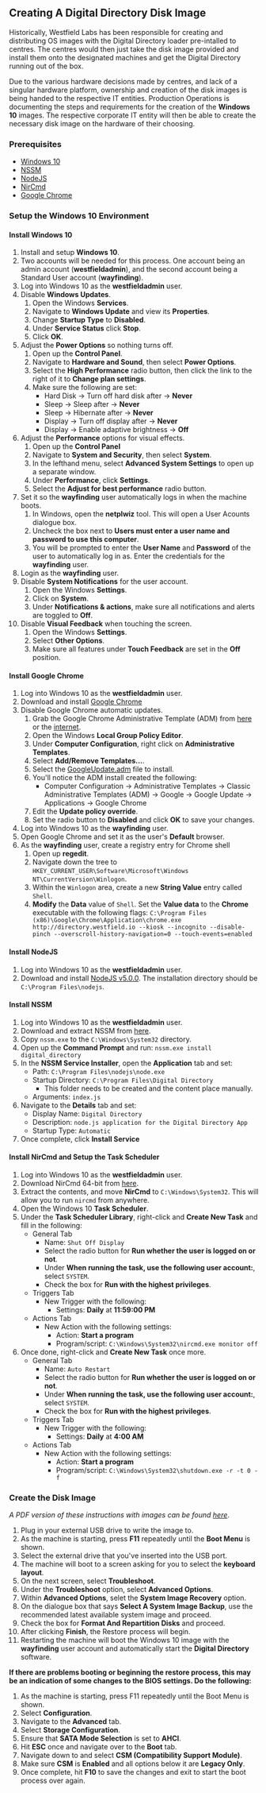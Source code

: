## Creating A Digital Directory Disk Image
Historically, Westfield Labs has been responsible for creating and distributing OS images with the Digital Directory loader pre-intalled to centres.  The centres would then just take the disk image provided and install them onto the designated machines and get the Digital Directory running out of the box.

Due to the various hardware decisions made by centres, and lack of a singular hardware platform, ownership and creation of the disk images is being handed to the respective IT entities.  Production Operations is documenting the steps and requirements for the creation of the **Windows 10** images. The respective corporate IT entity will then be able to create the necessary disk image on the hardware of their choosing.

### Prerequisites
- [Windows 10](https://www.microsoft.com/en-us/software-download/windows10ISO)
- [NSSM](https://nssm.cc/)
- [NodeJS](https://nodejs.org/en/download/)
- [NirCmd](http://www.nirsoft.net/utils/nircmd.html)
- [Google Chrome](https://www.google.com/chrome/)

### Setup the Windows 10 Environment
#### Install Windows 10
1. Install and setup **Windows 10**.
2. Two accounts will be needed for this process.  One account being an admin account (**westfieldadmin**), and the second account being a Standard User account (**wayfinding**).
3. Log into Windows 10 as the **westfieldadmin** user.
4. Disable **Windows Updates**.
    1. Open the Windows **Services**.
    2. Navigate to **Windows Update** and view its **Properties**.
    3. Change **Startup Type** to **Disabled**.
    4. Under **Service Status** click **Stop**.
    5. Click **OK**.
5. Adjust the **Power Options** so nothing turns off.
    1. Open up the **Control Panel**.
    2. Navigate to **Hardware and Sound**, then select **Power Options**.
    3. Select the **High Performance** radio button, then click the link to the right of it to **Change plan settings**.
    4. Make sure the following are set:
        * Hard Disk → Turn off hard disk after → **Never**
        * Sleep → Sleep after → **Never**
        * Sleep → Hibernate after → **Never**
        * Display → Turn off display after → **Never**
        * Display → Enable adaptive brightness  → **Off**
6. Adjust the **Performance** options for visual effects.
    1. Open up the **Control Panel**
    2. Navigate to **System and Security**, then select **System**.
    3. In the lefthand menu, select **Advanced System Settings** to open up a separate window.
    4. Under **Performance**, click **Settings**.
    5. Select the **Adjust for best performance** radio button.
7. Set it so the **wayfinding** user automatically logs in when the machine boots.
    1. In Windows, open the **netplwiz** tool.  This will open a User Acounts dialogue box.
    2. Uncheck the box next to **Users must enter a user name and password to use this computer**.
    3. You will be prompted to enter the **User Name** and **Password** of the user to automatically log in as.  Enter the credentials for the **wayfinding** user.
7. Login as the **wayfinding** user.
8. Disable **System Notifications** for the user account.
    1. Open the Windows **Settings**.
    2. Click on **System**.
    3. Under **Notifications & actions**, make sure all notifications and alerts are toggled to **Off**.
9. Disable **Visual Feedback** when touching the screen.
    1. Open the Windows **Settings**.
    2. Select **Other Options**.
    3. Make sure all features under **Touch Feedback** are set in the **Off** position.

#### Install Google Chrome
1. Log into Windows 10 as the **westfieldadmin** user.
2. Download and install [Google Chrome](https://www.google.com/chrome/)
3. Disable Google Chrome automatic updates.
    1. Grab the Google Chrome Administrative Template (ADM) from [here](/assets/GoogleUpdate.adm) or the [internet](https://www.chromium.org/administrators/policy-templates).
    2. Open the Windows **Local Group Policy Editor**.
    3. Under **Computer Configuration**, right click on **Administrative Templates**.
    4. Select **Add/Remove Templates...**.
    5. Select the [GoogleUpdate.adm](/assets/GoogleUpdate.adm) file to install.
    6. You'll notice the ADM install created the following:
        * Computer Configuration → Administrative Templates → Classic Administrative Templates (ADM) → Google → Google Update → Applications → Google Chrome
    7. Edit the **Update policy override**.
    8. Set the radio button to **Disabled** and click **OK** to save your changes.
4. Log into Windows 10 as the **wayfinding** user.
5. Open Google Chrome and set it as the user's **Default** browser.
6. As the **wayfinding** user, create a registry entry for Chrome shell
    1. Open up **regedit**.
    2. Navigate down the tree to `HKEY_CURRENT_USER\Software\Microsoft\Windows NT\CurrentVersion\Winlogon`.
    3. Within the `Winlogon` area, create a new **String Value** entry called `Shell`.
    4. **Modify** the **Data** value of `Shell`.  Set the **Value data** to the **Chrome** executable with the following flags:
`C:\Program Files (x86)\Google\Chrome\Application\chrome.exe http://directory.westfield.io --kiosk --incognito --disable-pinch --overscroll-history-navigation=0 --touch-events=enabled`

#### Install NodeJS
1. Log into Windows 10 as the **westfieldadmin** user.
2. Download and install [NodeJS v5.0.0](https://nodejs.org/download/release/v5.0.0/node-v5.0.0-x64.msi).  The installation directory should be `C:\Program Files\nodejs`. 


#### Install NSSM
1. Log into Windows 10 as the **westfieldadmin** user.
2. Download and extract NSSM from [here](https://nssm.cc/download).
3. Copy `nssm.exe` to the `C:\Windows\System32` directory.
4. Open up the **Command Prompt** and run:
`nssm.exe install digital_directory`
5. In the **NSSM Service Installer**, open the **Application** tab and set:
    * Path: `C:\Program Files\nodejs\node.exe`
    * Startup Directory: `C:\Program Files\Digital Directory`
        * This folder needs to be created and the content place manually.
    * Arguments: `index.js`
6. Navigate to the **Details** tab and set:
    * Display Name: `Digital Directory`
    * Description: `node.js application for the Digital Directory App`
    * Startup Type: `Automatic`
7. Once complete, click **Install Service**

#### Install NirCmd and Setup the Task Scheduler
1. Log into Windows 10 as the **westfieldadmin** user.
2. Download NirCmd 64-bit from [here](http://www.nirsoft.net/utils/nircmd-x64.zip).
3. Extract the contents, and move **NirCmd** to `C:\Windows\System32`.  This will allow you to run `nircmd` from anywhere.
4. Open the Windows 10 **Task Scheduler**.
6. Under the **Task Scheduler Library**, right-click and **Create New Task** and fill in the following:
    * General Tab
        * Name: `Shut Off Display`
        * Select the radio button for **Run whether the user is logged on or not**.
        * Under **When running the task, use the following user account:**, select `SYSTEM`.
        * Check the box for **Run with the highest privileges**.
    * Triggers Tab
        * New Trigger with the following:
            * Settings: **Daily** at **11:59:00 PM**
    * Actions Tab
        * New Action with the following settings:
            * Action: **Start a program**
            * Program/script: `C:\Windows\System32\nircmd.exe monitor off`
7. Once done, right-click and **Create New Task** once more.
    * General Tab
        * Name: `Auto Restart`
        * Select the radio button for **Run whether the user is logged on or not**.
        * Under **When running the task, use the following user account:**, select `SYSTEM`.
        * Check the box for **Run with the highest privileges**.
    * Triggers Tab
        * New Trigger with the following:
            * Settings: **Daily** at **4:00 AM**
    * Actions Tab
        * New Action with the following settings:
            * Action: **Start a program**
            * Program/script: `C:\Windows\System32\shutdown.exe -r -t 0 -f`

### Create the Disk Image

_A PDF version of these instructions with images can be found [here](/assets/Imaging_A_Directory_PC.pdf)_.

1. Plug in your external USB drive to write the image to.
2. As the machine is starting, press **F11** repeatedly until the **Boot Menu** is shown.
3. Select the external drive that you've inserted into the USB port.
4. The machine will boot to a screen asking for you to select the **keyboard layout**.
5. On the next screen, select **Troubleshoot**.
6. Under the **Troubleshoot** option, select **Advanced Options**.
7. Within **Advanced Options**, selet the **System Image Recovery** option.
8. On the dialogue box that says **Select A System Image Backup**, use the recommended latest available system image and proceed.
9. Check the box for **Format And Repartition Disks** and proceed.
10. After clicking **Finish**, the Restore process will begin.
11. Restarting the machine will boot the Windows 10 image with the **wayfinding** user account and automatically start the **Digital Directory** software.

**If there are problems booting or beginning the restore process, this may be an indication of some changes to the BIOS settings.  Do the following:**

1. As the machine is starting, press F11 repeatedly until the Boot Menu is shown.
2. Select **Configuration**.
3. Navigate to the **Advanced** tab.
4. Select **Storage Configuration**.
5. Ensure that **SATA Mode Selection** is set to **AHCI**.
6. Hit **ESC** once and navigate over to the **Boot** tab.
7. Navigate down to and select **CSM (Compatibility Support Module)**.
8. Make sure **CSM** is **Enabled** and all options below it are **Legacy Only**.
9. Once complete, hit **F10** to save the changes and exit to start the boot process over again.
